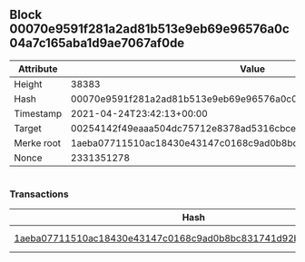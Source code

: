 ## Block 00070e9591f281a2ad81b513e9eb69e96576a0c04a7c165aba1d9ae7067af0de

Attribute | Value
--- | ---
Height | 38383
Hash | 00070e9591f281a2ad81b513e9eb69e96576a0c04a7c165aba1d9ae7067af0de
Timestamp | 2021-04-24T23:42:13+00:00
Target | 00254142f49eaaa504dc75712e8378ad5316cbcead634704b3734b6271167cc4
Merke root | 1aeba07711510ac18430e43147c0168c9ad0b8bc831741d92bc6fc7fd43e3d4d
Nonce | 2331351278

```

```

### Transactions

Hash | Amount
--- | ---
[1aeba07711510ac18430e43147c0168c9ad0b8bc831741d92bc6fc7fd43e3d4d](1aeba07711510ac18430e43147c0168c9ad0b8bc831741d92bc6fc7fd43e3d4d.md) | 10.00000000 SKEPTI 
